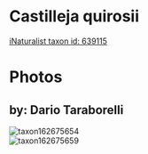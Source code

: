 
Castilleja quirosii
===================
  
[iNaturalist taxon id: 639115](https://www.inaturalist.org/taxa/639115)
# Photos

## by: Dario Taraborelli
  
![taxon162675654](https://inaturalist-open-data.s3.amazonaws.com/photos/174353103/medium.jpg)  
![taxon162675659](https://inaturalist-open-data.s3.amazonaws.com/photos/174353112/medium.jpg)